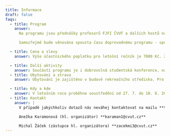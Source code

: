 ```yaml
---
title: Informace
draft: false
faqs:
  - title: Program
    answer:
      Na programu jsou přednášky profesorů FJFI ČVUT a dalších hostů na aktuální a zajímavá témata a kurz z matematiky nebo fyziky podaný formou přístupnou pro středoškoláky – skvělá příprava na začátek studia FJFI.

      Samozřejmě bude věnována spousta času doprovodnému programu - sportovní i strategické týmové hry, výlety po okolí, táboráky s kytarou a mnoho dalšího. Pokud nehrajete na varhany, neváhejte vzít svůj nástroj s sebou!

  - title: Cena a slevy
    answer: Výše účastnického poplatku pro letošní ročník je 7000 Kč. Záloha 2500 Kč je splatná do 14 dnů ode dne obdržení emailu potvrzujícího přijetí přihlášky, doplatek 4500 Kč je splatný do 30. 6. 2024. Slevu 500 Kč získáš, pokud jsi byl úspěšným řešitelem krajského kola matematické, fyzikální nebo chemické olympiády, zúčastnil jsi se Týdnu vědy na Jaderce či máš vypracovaný nějaký zajímavý projekt, který bys nám chtěl na TCN odprezentovat. Slevy se dají kombinovat.

  - title: Další aktivity
    answer: Součástí programu je i dobrovolná studentská konference, na které věnujeme čas prezentaci připravených studentských projektů. Tématem projektů může být libovolný problém nebo zajímavý pokus z oblasti matematiky, fyziky, chemie či informatiky, včetně aplikací těchto vědních disciplín v jiných oborech, lze využít například hotový projekt ze SOČ. Návrhy na projekty konzultujte s organizátory (email níže).
  - title: Ubytování a strava
    answer: Ubytování je zajištěno v budově rekreačního střediska. Pro účastníky je zajištěna plná penze. Případné speciální požadavky (vegetariánská, bezlepková strava apod.) prosím uveďte v přihlášce.

  - title: Kdy a kde
    answer: V letošním roce proběhne soustředění od 27. 7. do 10. 8. 2024 v Areálu Krakonoš v Bílém Potoce v Jizerských horách.
  - title: Kontakt
    answer: |
      V případě jakýchkoliv dotazů nás neváhej kontaktovat na mailu **tcn@fjfi.cvut.cz** anebo kontaktuj jednoho z organizátorů:

      Anežka Karamonová (hl. organizátor) **karaman1@cvut.cz** 

      Michal Žáček (zástupce hl. organizátora) **zacekmi3@cvut.cz**
---
```

